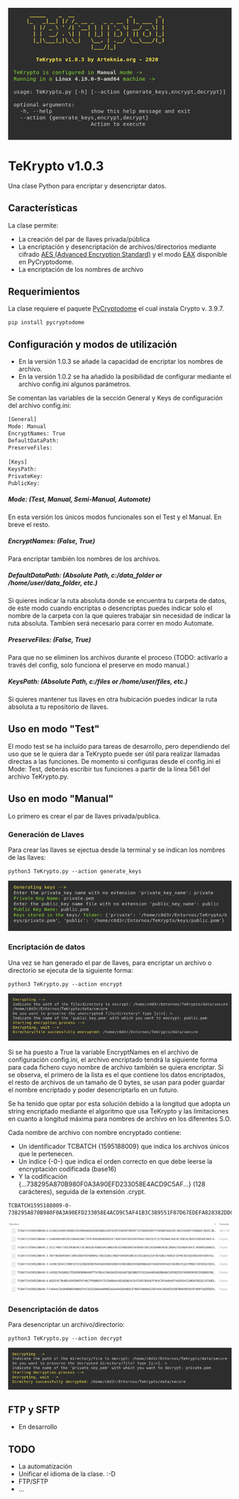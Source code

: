 <img
src="https://github.com/Arteknia/TeKrypto-Docs/blob/master/0103.png"
alt="TeKrypto Home"
/>

# TeKrypto v1.0.3
Una clase Python para encriptar y desencriptar datos.

## Características

La clase permite:
* La creación del par de llaves privada/pública
* La encriptación y desencriptación de archivos/directorios mediante cifrado <a href="https://es.wikipedia.org/wiki/Advanced_Encryption_Standard" title="Advanced Encryption Standar">AES (Advanced Encryption Standard)</a> y el modo <a href="https://csrc.nist.gov/csrc/media/projects/block-cipher-techniques/documents/bcm/proposed-modes/eax/eax-spec.pdf" title="EAX">EAX</a> disponible en PyCryptodome.
* La encriptación de los nombres de archivo

## Requerimientos
La clase requiere el paquete [PyCryptodome](https://pycryptodome.readthedocs.io/en/latest/src/installation.html "PyCryptodome's Installation") el cual instala Crypto v. 3.9.7.

```shell
pip install pycryptodome
```
## Configuración y modos de utilización
* En la versión 1.0.3 se añade la capacidad de encriptar los nombres de archivo.
* En la versión 1.0.2 se ha añadido la posibilidad de configurar mediante el archivo config.ini algunos parámetros.

Se comentan las variables de la sección General y Keys de configuración del archivo config.ini:
```shell
[General]
Mode: Manual
EncryptNames: True
DefaultDataPath:
PreserveFiles:

[Keys]
KeysPath:
PrivateKey:
PublicKey:
```
##### Mode: (Test, Manual, Semi-Manual, Automate)
En esta versión los únicos modos funcionales son el Test y el Manual. En breve el resto.
##### EncryptNames: (False, True)
Para encriptar también los nombres de los archivos.
##### DefaultDataPath: (Absolute Path, c:/data_folder or /home/user/data_folder, etc.)
Si quieres indicar la ruta absoluta donde se encuentra tu carpeta de datos, de este modo cuando encriptas o desencriptas puedes indicar solo el nombre de la carpeta con la que quieres trabajar sin necesidad de indicar la ruta absoluta. Tambien será necesario para correr en modo Automate.
##### PreserveFiles: (False, True)
Para que no se eliminen los archivos durante el proceso (TODO: activarlo a través del config, solo funciona el preserve en modo manual.)
##### KeysPath: (Absolute Path, c:/files or /home/user/files, etc.)
Si quieres mantener tus llaves en otra hubicación puedes indicar la ruta absoluta a tu repositorio de llaves.
## Uso en modo "Test"

El modo test se ha incluído para tareas de desarrollo, pero dependiendo del uso que se le quiera dar a TeKrypto puede ser útil para realizar llamadas directas a las funciones. De momento si configuras desde el config.ini el Mode: Test, deberás escribir tus funciones a partir de la línea 561 del archivo TeKrypto.py.

## Uso en modo "Manual"

Lo primero es crear el par de llaves privada/publica.

### Generación de Llaves

Para crear las llaves se ejectua desde la terminal y se indican los nombres de las llaves:

```shell
python3 TeKrypto.py --action generate_keys
```
<img
src="https://github.com/Arteknia/TeKrypto-Docs/blob/master/0103-generate-keys.png"
alt="TeKrypto Generating Keys"
/>

### Encriptación de datos

Una vez se han generado el par de llaves, para encriptar un archivo o directorio se ejecuta de la siguiente forma:
```shell
python3 TeKrypto.py --action encrypt
```
<img
src="https://github.com/Arteknia/TeKrypto-Docs/blob/master/0103-encrypting.png"
alt="TeKrypto Generating Keys"
/>

Si se ha puesto a True la variable EncryptNames en el archivo de configuración config.ini, el archivo encriptado tendrá la siguiente forma para cada fichero cuyo nombre de archivo también se quiera encriptar. Si se observa, el primero de la lista es el que contiene los datos encriptados, el resto de archivos de un tamaño de 0 bytes, se usan para poder guardar el nombre encriptado y poder desencriptarlo en un futuro.

Se ha tenido que optar por esta solución debido a la longitud que adopta un string encriptado mediante el algoritmo que usa TeKrypto y las limitaciones en cuanto a longitud máxima para nombres de archivo en los diferentes S.O.

Cada nombre de archivo con nombre encryptado contiene:
* Un identificador TCBATCH {1595188009} que indica los archivos únicos que le pertenecen.
* Un índice {-0-} que indica el orden correcto en que debe leerse la encryptación codificada (base16)
* Y la codificación  {...738295A870B980F0A3A90EFD233058E4ACD9C5AF...} (128 carácteres), seguida de la extensión .crypt.
```shell
TCBATCH1595188009-0-738295A870B980F0A3A90EFD233058E4ACD9C5AF41B3C389551F07D67EDEFA828382DDCFCD1D4864EFF443DEDACE4CC530B7743B044CBE0BFF2991736DCA4068.crypt
```
<img
src="https://github.com/Arteknia/TeKrypto-Docs/blob/master/0103-encrypted-filenames.png"
alt="TeKrypto Generating Keys"
/>

### Desencriptación de datos

Para desencriptar un archivo/directorio:

```shell
python3 TeKrypto.py --action decrypt
```
<img
src="https://github.com/Arteknia/TeKrypto-Docs/blob/master/0103-decrypting.png"
alt="TeKrypto Generating Keys"
/>

## FTP y SFTP

* En desarrollo

## TODO
* La automatización
* Unificar el idioma de la clase. :-D
* FTP/SFTP
* ...
